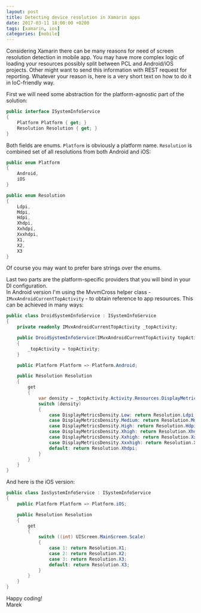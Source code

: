 ```yaml
---
layout: post
title: Detecting device resolution in Xamarin apps
date: 2017-03-11 18:00:00 +0200
tags: [xamarin, ios]
categories: [mobile]
---
```


Considering Xamarin there can be many reasons for need of screen resolution detection in mobile app. You may have more complex logic of loading your resources possibly split between PCL and Android/iOS projects. Other might want to send this information with REST request for reporting. Whatever your reason is, here is a very short text on how to do it in IoC-friendly way.<!-- more -->

First we will need some abstraction for the platform-agnostic part of the solution:

```csharp
public interface ISystemInfoService
{
    Platform Platform { get; }
    Resolution Resolution { get; }
}
```

Both fields are enums. `Platform` is obviously a platform name. `Resolution` is combined set of all resolutions from both Android and iOS:

```csharp
public enum Platform
{
    Android,
    iOS
}

public enum Resolution
{
    Ldpi,
    Mdpi,
    Hdpi,
    Xhdpi,
    Xxhdpi,
    Xxxhdpi,
    X1,
    X2,
    X3
}
```

Of course you may want to prefer bare strings over the enums.

Last two parts are the platform-specific providers that you will bind in your DI configuration.  
In Android version I'm using the MvvmCross helper class - `IMvxAndroidCurrentTopActivity` - to obtain reference to app resources. This can be achieved in many ways:

```csharp
public class DroidSystemInfoService : ISystemInfoService
{
    private readonly IMvxAndroidCurrentTopActivity _topActivity;

    public DroidSystemInfoService(IMvxAndroidCurrentTopActivity topActivity)
    {
        _topActivity = topActivity;
    }

    public Platform Platform => Platform.Android;

    public Resolution Resolution
    {
        get
        {
            var density = _topActivity.Activity.Resources.DisplayMetrics.DensityDpi;
            switch (density)
            {
                case DisplayMetricsDensity.Low: return Resolution.Ldpi;
                case DisplayMetricsDensity.Medium: return Resolution.Mdpi;
                case DisplayMetricsDensity.High: return Resolution.Hdpi;
                case DisplayMetricsDensity.Xhigh: return Resolution.Xhdpi;
                case DisplayMetricsDensity.Xxhigh: return Resolution.Xxhdpi;
                case DisplayMetricsDensity.Xxxhigh: return Resolution.Xxxhdpi;
                default: return Resolution.Xhdpi;
            }
        }
    }
}
```

And here is the iOS version:

```csharp
public class IosSystemInfoService : ISystemInfoService
{
    public Platform Platform => Platform.iOS;

    public Resolution Resolution
    {
        get
        {
            switch ((int) UIScreen.MainScreen.Scale)
            {
                case 1: return Resolution.X1;
                case 2: return Resolution.X2;
                case 3: return Resolution.X3;
                default: return Resolution.X3;
            }
        }
    }
}
```

Happy coding!  
Marek
